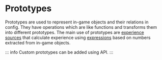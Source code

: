 # Prototypes

Prototypes are used to represent in-game objects and their relations in config. They have operations which are like functions and transforms them into different prototypes. The main use of prototypes are [experience sources](/creators/configuration/experience-sources/experience-source) that calculate experience using [expressions](/creators/configuration/expressions) based on numbers extracted from in-game objects.

::: info
Custom prototypes can be added using API.
:::